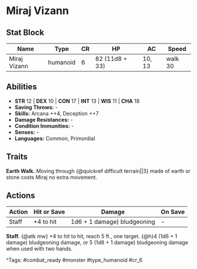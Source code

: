 # Miraj Vizann

## Stat Block

| Name | Type | CR | HP | AC | Speed |
|------|------|----|----|----|-------|
| Miraj Vizann | humanoid | 6 | 82 (11d8 + 33) | 10, 13 | walk 30 |

## Abilities

- **STR** 12 | **DEX** 10 | **CON** 17 | **INT** 13 | **WIS** 11 | **CHA** 18
- **Saving Throws:** -  
- **Skills:** Arcana ++4, Deception ++7  
- **Damage Resistances:** -  
- **Condition Immunities:** -  
- **Senses:** -  
- **Languages:** Common, Primordial

## Traits

**Earth Walk.** Moving through {@quickref difficult terrain||3} made of earth or stone costs Miraj no extra movement.


## Actions

| Action | Hit or Save | Damage | On Save |
|--------|--------------|--------|----------|
| Staff | +4 to hit | 1d6 + 1 damage) bludgeoning | - |

**Staff.** {@atk mw} +4 to hit to hit, reach 5 ft., one target. {@h}4 (1d6 + 1 damage) bludgeoning damage, or 5 (1d8 + 1 damage) bludgeoning damage when used with two hands.


^Tags: #combat_ready #monster #type_humanoid #cr_6